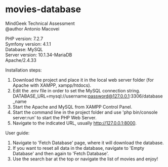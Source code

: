 # movies-database
MindGeek Technical Assessment  
@author Antonio Macovei  

PHP version: 7.2.7  
Symfony version: 4.1.1  
Database: MySQL  
Server version: 10.1.34-MariaDB  
Apache/2.4.33  

Installation steps:
1. Download the project and place it in the local web server folder (for Apache with XAMPP, xampp/htdocs).
2. Edit the .env file in order to set the MySQL connection string.  
  DATABASE_URL=mysql://username:password@127.0.0.1:3306/database_name
3. Start the Apache and MySQL from XAMPP Control Panel.
4. Start the command line in the project folder and use 'php bin/console server:run' to start the PHP Web Server.
5. Navigate to the indicated URL, usually http://127.0.0.1:8000.

User guide:
1. Navigate to 'Fetch Database' page, where it will download the database.
2. If you want to reset all data in the database, navigate to 'Empty Database' and then again to 'Fetch Database'.
3. Use the search bar at the top or navigate the list of movies and enjoy!
